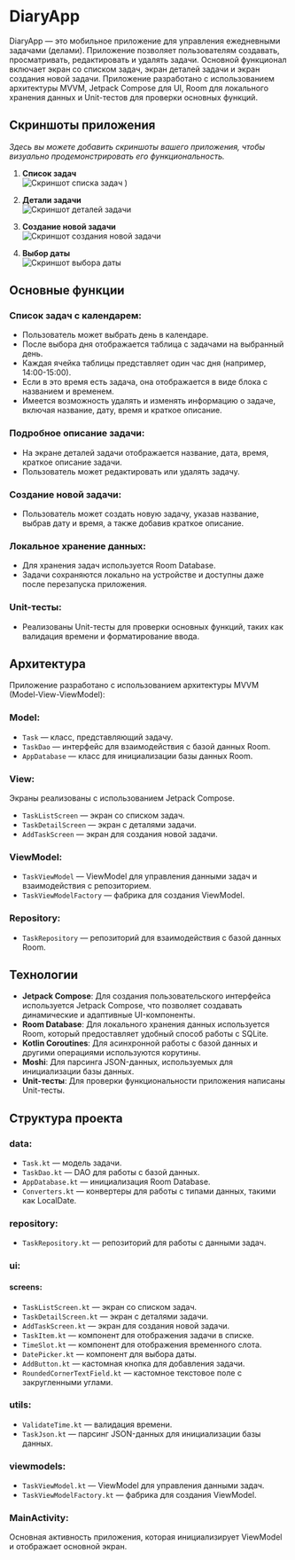 # DiaryApp

DiaryApp — это мобильное приложение для управления ежедневными задачами (делами). Приложение позволяет пользователям создавать, просматривать, редактировать и удалять задачи. Основной функционал включает экран со списком задач, экран деталей задачи и экран создания новой задачи. Приложение разработано с использованием архитектуры MVVM, Jetpack Compose для UI, Room для локального хранения данных и Unit-тестов для проверки основных функций.

## Скриншоты приложения

*Здесь вы можете добавить скриншоты вашего приложения, чтобы визуально продемонстрировать его функциональность.*

1. **Список задач**  
   ![Скриншот списка задач](https://github.com/user-attachments/assets/dfe07bc1-278d-4489-a0db-7ae4c443b5b8)
)

2. **Детали задачи**  
   ![Скриншот деталей задачи](путь_к_скриншоту_деталей_задачи)

3. **Создание новой задачи**  
   ![Скриншот создания новой задачи](путь_к_скриншоту_создания_новой_задачи)

4. **Выбор даты**  
   ![Скриншот выбора даты](путь_к_скриншоту_выбора_даты)

## Основные функции

### Список задач с календарем:
- Пользователь может выбрать день в календаре.
- После выбора дня отображается таблица с задачами на выбранный день.
- Каждая ячейка таблицы представляет один час дня (например, 14:00-15:00).
- Если в это время есть задача, она отображается в виде блока с названием и временем.
- Имеется возможность удалять и изменять информацию о задаче, включая название, дату, время и краткое описание.

### Подробное описание задачи:
- На экране деталей задачи отображается название, дата, время, краткое описание задачи.
- Пользователь может редактировать или удалять задачу.

### Создание новой задачи:
- Пользователь может создать новую задачу, указав название, выбрав дату и время, а также добавив краткое описание.

### Локальное хранение данных:
- Для хранения задач используется Room Database.
- Задачи сохраняются локально на устройстве и доступны даже после перезапуска приложения.

### Unit-тесты:
- Реализованы Unit-тесты для проверки основных функций, таких как валидация времени и форматирование ввода.

## Архитектура

Приложение разработано с использованием архитектуры MVVM (Model-View-ViewModel):

### Model:
- `Task` — класс, представляющий задачу.
- `TaskDao` — интерфейс для взаимодействия с базой данных Room.
- `AppDatabase` — класс для инициализации базы данных Room.

### View:
Экраны реализованы с использованием Jetpack Compose.
- `TaskListScreen` — экран со списком задач.
- `TaskDetailScreen` — экран с деталями задачи.
- `AddTaskScreen` — экран для создания новой задачи.

### ViewModel:
- `TaskViewModel` — ViewModel для управления данными задач и взаимодействия с репозиторием.
- `TaskViewModelFactory` — фабрика для создания ViewModel.

### Repository:
- `TaskRepository` — репозиторий для взаимодействия с базой данных Room.

## Технологии

- **Jetpack Compose**: Для создания пользовательского интерфейса используется Jetpack Compose, что позволяет создавать динамические и адаптивные UI-компоненты.
- **Room Database**: Для локального хранения данных используется Room, который предоставляет удобный способ работы с SQLite.
- **Kotlin Coroutines**: Для асинхронной работы с базой данных и другими операциями используются корутины.
- **Moshi**: Для парсинга JSON-данных, используемых для инициализации базы данных.
- **Unit-тесты**: Для проверки функциональности приложения написаны Unit-тесты.

## Структура проекта

### data:
- `Task.kt` — модель задачи.
- `TaskDao.kt` — DAO для работы с базой данных.
- `AppDatabase.kt` — инициализация Room Database.
- `Converters.kt` — конвертеры для работы с типами данных, такими как LocalDate.

### repository:
- `TaskRepository.kt` — репозиторий для работы с данными задач.

### ui:
#### screens:
- `TaskListScreen.kt` — экран со списком задач.
- `TaskDetailScreen.kt` — экран с деталями задачи.
- `AddTaskScreen.kt` — экран для создания новой задачи.
- `TaskItem.kt` — компонент для отображения задачи в списке.
- `TimeSlot.kt` — компонент для отображения временного слота.
- `DatePicker.kt` — компонент для выбора даты.
- `AddButton.kt` — кастомная кнопка для добавления задачи.
- `RoundedCornerTextField.kt` — кастомное текстовое поле с закругленными углами.

### utils:
- `ValidateTime.kt` — валидация времени.
- `TaskJson.kt` — парсинг JSON-данных для инициализации базы данных.

### viewmodels:
- `TaskViewModel.kt` — ViewModel для управления данными задач.
- `TaskViewModelFactory.kt` — фабрика для создания ViewModel.

### MainActivity:
Основная активность приложения, которая инициализирует ViewModel и отображает основной экран.

   
